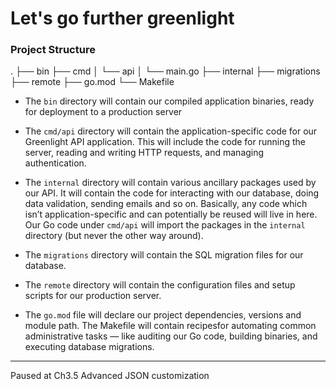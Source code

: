 # Let's go further greenlight

### Project Structure

.
├── bin
├── cmd
│ └── api
│ └── main.go
├── internal
├── migrations
├── remote
├── go.mod
└── Makefile

- The `bin` directory will contain our compiled application binaries, ready for deployment
  to a production server

- The `cmd/api` directory will contain the application-specific code for our Greenlight API
  application. This will include the code for running the server, reading and writing HTTP
  requests, and managing authentication.

- The `internal` directory will contain various ancillary packages used by our API. It will
  contain the code for interacting with our database, doing data validation, sending emails
  and so on. Basically, any code which isn’t application-specific and can potentially be
  reused will live in here. Our Go code under `cmd/api` will import the packages in the
  `internal` directory (but never the other way around).

- The `migrations` directory will contain the SQL migration files for our database.

- The `remote` directory will contain the configuration files and setup scripts for our
  production server.

- The `go.mod` file will declare our project dependencies, versions and module path.
  The Makefile will contain recipesfor automating common administrative tasks — like
  auditing our Go code, building binaries, and executing database migrations.

---

Paused at Ch3.5 Advanced JSON customization
